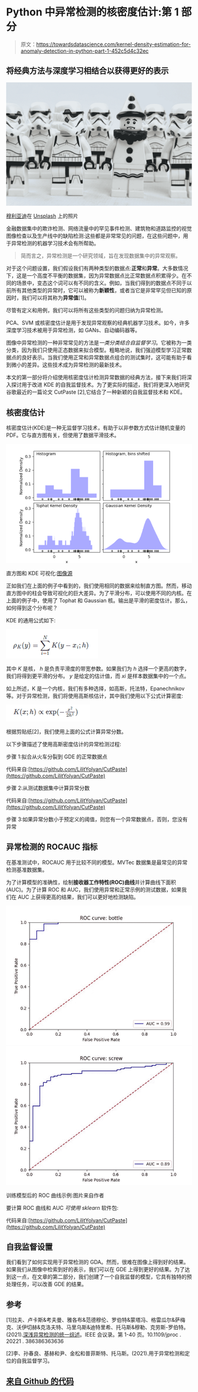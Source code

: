 # Python 中异常检测的核密度估计:第 1 部分

> 原文：<https://towardsdatascience.com/kernel-density-estimation-for-anomaly-detection-in-python-part-1-452c5d4c32ec>

## 将经典方法与深度学习相结合以获得更好的表示

![](img/57bf1aef58ed6cd7e5fe15817f6e4b3f.png)

[穆利亚迪](https://unsplash.com/@mullyadii?utm_source=medium&utm_medium=referral)在 [Unsplash](https://unsplash.com?utm_source=medium&utm_medium=referral) 上的照片

金融数据集中的欺诈检测、网络流量中的罕见事件检测、建筑物和道路监控的视觉图像检查以及生产线中的缺陷检测:这些都是非常常见的问题，在这些问题中，用于异常检测的机器学习技术会有所帮助。

> 简而言之，异常检测是一个研究领域，旨在发现数据集中的异常观察。

对于这个问题设置，我们假设我们有两种类型的数据点:**正常**和**异常**。大多数情况下，这是一个高度不平衡的数据集，因为异常数据点比正常数据点积累得少。在不同的场景中，变态这个词可以有不同的含义。例如，当我们得到的数据点不同于以前所有其他类型的异常时，它可以被称为**新颖性**，或者当它是非常罕见但已知的原因时，我们可以将其称为**异常值**[1]。

尽管有定义和用例，我们可以将所有这些类型的问题归纳为异常检测。

PCA、SVM 或核密度估计是用于发现异常观察的经典机器学习技术。如今，许多深度学习技术被用于异常检测，如 GANs、自动编码器等。

图像中异常检测的一种非常常见的方法是*一类分类结合自监督学习*。它被称为一类分类，因为我们只使用正态数据来拟合模型。粗略地说，我们强迫模型学习正常数据点的良好表示。当我们使用正常和异常数据点组合的测试集时，这可能有助于看到微小的差异。这些技术成为异常检测的最新技术。

本文的第一部分将介绍使用核密度估计检测异常数据的经典方法，接下来我们将深入探讨用于改进 KDE 的自我监督技术。为了更实际的描述，我们将更深入地研究谷歌最近的一篇论文 CutPaste [2],它结合了一种新颖的自我监督技术和 KDE。

## **核密度估计**

核密度估计(KDE)是一种无监督学习技术，有助于以非参数方式估计随机变量的 PDF。它与直方图有关，但使用了数据平滑技术。

![](img/2b91af6a7eb34013ccb4c60c9f10ba87.png)

直方图和 KDE 可视化:[图像源](https://scikit-learn.org/stable/modules/density.html)

正如我们在上面的例子中看到的，我们使用相同的数据来绘制直方图。然而，移动直方图中的柱会导致可视化的巨大差异。为了平滑分布，可以使用不同的内核。在上面的例子中，使用了 Tophat 和 Gaussian 核。输出是平滑的密度估计。那么，如何得到这个分布呢？

KDE 的通用公式如下:

![](img/2e89aa591b3f7ca30b429a5274bde94b.png)

其中 *K* 是核， *h* 是负责平滑度的带宽参数。如果我们为 *h* 选择一个更高的数字，我们将得到更平滑的分布。 *y* 是给定的估计值，而 *xi* 是样本数据集中的一个点。

如上所述，K 是一个内核，我们有多种选择，如高斯，托法特，Epanechnikov 等。对于异常检测，我们将使用高斯核估计，其中我们使用以下公式计算密度:

![](img/7c9bf7347d1efbb168d133a65f9c9f1f.png)

根据剪贴纸[2]，我们使用上面的公式计算异常分数。

以下步骤描述了使用高斯密度估计的异常检测过程:

步骤 1:拟合从火车分裂到 GDE 的正常数据点

代码来自:[https://github.com/LilitYolyan/CutPaste](https://github.com/LilitYolyan/CutPaste)

步骤 2:从测试数据集中计算异常分数

代码来自:[https://github.com/LilitYolyan/CutPaste](https://github.com/LilitYolyan/CutPaste)

步骤 3:如果异常分数小于预定义的阈值，则您有一个异常数据点，否则，您没有异常

## **异常检测的 ROCAUC 指标**

在基准测试中，ROCAUC 用于比较不同的模型。MVTec 数据集是最常见的异常检测基准数据集。

为了计算模型的准确性，绘制**接收器工作特性(ROC)曲线**并计算曲线下面积(AUC)。为了计算 ROC 和 AUC，我们使用异常和正常示例的测试数据，如果我们在 AUC 上获得更高的结果，我们可以更好地检测缺陷。

![](img/4e55f07221be16d4b3e16a1d455a5b95.png)![](img/d22bbd338319b8dce1dc3f541e6ce3c8.png)

训练模型后的 ROC 曲线示例:图片来自作者

要计算 ROC 曲线和 AUC *可使用 sklearn* 软件包:

代码来自:[https://github.com/LilitYolyan/CutPaste](https://github.com/LilitYolyan/CutPaste)

## **自我监督设置**

我们看到了如何实现用于异常检测的 GDA。然而，很难在图像上得到好的结果。如果我们从图像中检索到好的表示，我们可以在 GDE 上得到更好的结果。为了达到这一点，在文章的第二部分，我们创建了一个自我监督的模型，它具有独特的预处理任务，可以改善 GDE 的结果。

## 参考

[1]拉夫、卢卡斯&考夫曼、雅各布&范德穆伦、罗伯特&蒙塔冯、格雷瓜尔&萨梅克、沃伊切赫&克洛夫特、马里乌斯&迪特里希、托马斯&穆勒、克劳斯-罗伯特。(2021).[深浅异常检测的统一综述](https://arxiv.org/abs/2009.11732)。IEEE 会议录。第 1-40 页。10.1109/jproc . 20221 . 386386363636

[2]李、孙春良、基赫和尹、金松和普菲斯特、托马斯。(2021).用于异常检测和定位的自我监督学习。

## [来自 Github 的代码](https://github.com/LilitYolyan/CutPaste)